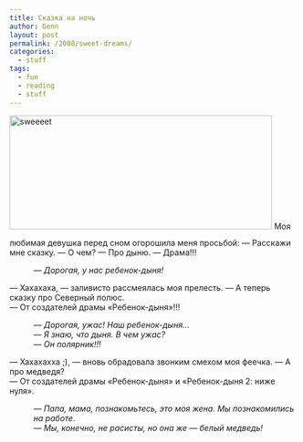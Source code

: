 ```yaml
---
title: Сказка на ночь
author: Genn
layout: post
permalink: /2008/sweet-dreams/
categories:
  - stuff
tags:
  - fun
  - reading
  - stuff
---
```

<img src='http://mega.genn.org/=^_^=/uploads/2008/03/sweet.jpg' alt='sweeeet' style="padding-bottom: 15px;" width="460" height="200" />  
Моя любимая девушка перед сном огорошила меня просьбой:  
— Расскажи мне сказку.  
— О чем?  
— Про дыню.  
— Драма!!! 

<p style="padding-left: 3em; font-style:italic;">
  — Дорогая, у нас ребенок-дыня!
</p>

— Хахахаха, — заливисто рассмеялась моя прелесть. — А теперь сказку про Северный полюс.  
— От создателей драмы «Ребенок-дыня»!!!  
<!--more-->

<p style="padding-left: 3em; font-style:italic;">
  — Дорогая, ужас! Наш ребенок-дыня…<br /> — Я знаю, что дыня. В чем ужас?<br /> — Он полярник!!!
</p>

— Хахахахха ;), — вновь обрадовала звонким смехом моя феечка. — А про медведя?  
— От создателей драмы «Ребенок-дыня» и «Ребенок-дыня 2: ниже нуля». 

<p style="padding-left: 3em; font-style:italic;">
  — Папа, мама, познакомьтесь, это моя жена. Мы познакомились на работе.<br /> — Мы, конечно, не расисты, но она же — белый медведь!
</p>